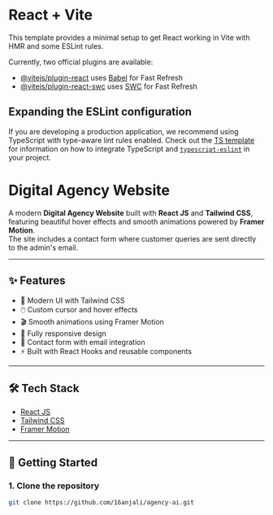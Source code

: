 # React + Vite

This template provides a minimal setup to get React working in Vite with HMR and some ESLint rules.

Currently, two official plugins are available:

- [@vitejs/plugin-react](https://github.com/vitejs/vite-plugin-react/blob/main/packages/plugin-react) uses [Babel](https://babeljs.io/) for Fast Refresh
- [@vitejs/plugin-react-swc](https://github.com/vitejs/vite-plugin-react/blob/main/packages/plugin-react-swc) uses [SWC](https://swc.rs/) for Fast Refresh

## Expanding the ESLint configuration

If you are developing a production application, we recommend using TypeScript with type-aware lint rules enabled. Check out the [TS template](https://github.com/vitejs/vite/tree/main/packages/create-vite/template-react-ts) for information on how to integrate TypeScript and [`typescript-eslint`](https://typescript-eslint.io) in your project.

# Digital Agency Website

A modern **Digital Agency Website** built with **React JS** and **Tailwind CSS**, featuring beautiful hover effects and smooth animations powered by **Framer Motion**.  
The site includes a contact form where customer queries are sent directly to the admin's email.

---

## ✨ Features
- 🎨 Modern UI with Tailwind CSS  
- 🖱️ Custom cursor and hover effects  
- 🎬 Smooth animations using Framer Motion  
- 📱 Fully responsive design  
- 📩 Contact form with email integration  
- ⚡ Built with React Hooks and reusable components  

---

## 🛠️ Tech Stack
- [React JS](https://reactjs.org/)  
- [Tailwind CSS](https://tailwindcss.com/)  
- [Framer Motion](https://www.framer.com/motion/)  

---

## 🚀 Getting Started

### 1. Clone the repository
```bash
git clone https://github.com/16anjali/agency-ai.git
